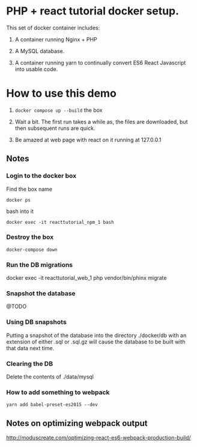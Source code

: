 
# PHP + react tutorial docker setup. 

This set of docker container includes:

1. A container running Nginx + PHP

2. A MySQL database.

3. A container running yarn to continually convert ES6 React Javascript into usable code.


# How to use this demo

1. `docker compose up --build` the box
 
2. Wait a bit. The first run takes a while as, the files are downloaded, but then subsequent runs are quick.

3. Be amazed at web page with react on it running at 127.0.0.1


## Notes 

### Login to the docker box

Find the box name

`docker ps`

bash into it

`docker exec -it reacttutorial_npm_1 bash`

### Destroy the box
 
`docker-compose down`


### Run the DB migrations

docker exec -it reacttutorial_web_1 php vendor/bin/phinx migrate

### Snapshot the database

@TODO


### Using DB snapshots 

Putting a snapshot of the database into the directory ./docker/db with an extension of either .sql or .sql.gz will cause the database to be built with that data next time.

### Clearing the DB

Delete the contents of ./data/mysql

### How to add something to webpack

```
yarn add babel-preset-es2015 --dev
```

## Notes on optimizing webpack output

http://moduscreate.com/optimizing-react-es6-webpack-production-build/
